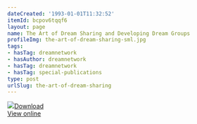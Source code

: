 ```yaml
---
dateCreated: '1993-01-01T11:32:52'
itemId: bcpov6tqqf6
layout: page
name: The Art of Dream Sharing and Developing Dream Groups
profileImg: the-art-of-dream-sharing-sml.jpg
tags:
- hasTag: dreamnetwork
- hasAuthor: dreamnetwork
- hasTag: dreamnetwork
- hasTag: special-publications
type: post
urlSlug: the-art-of-dream-sharing
---
```

<img class="card-journal-img" src="../images/the-art-of-dream-sharing-rect.jpg"/><a href="../files/pdfs/Volume_publications/publications.the-art-of-dream-sharing.pdf" download="">Download</a><br><a href="../files/pdfs/Volume_publications/publications.the-art-of-dream-sharing.pdf">View online</a>